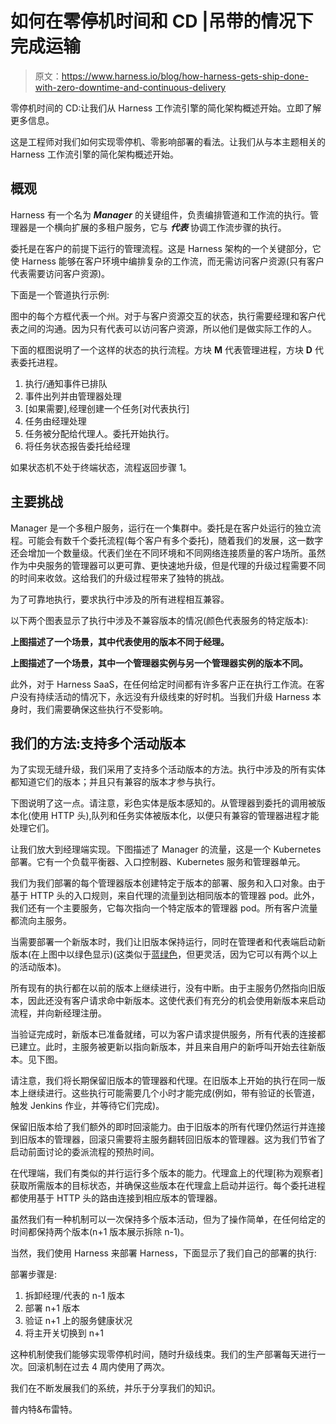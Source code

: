 # 如何在零停机时间和 CD |吊带的情况下完成运输

> 原文：<https://www.harness.io/blog/how-harness-gets-ship-done-with-zero-downtime-and-continuous-delivery>

零停机时间的 CD:让我们从 Harness 工作流引擎的简化架构概述开始。立即了解更多信息。

这是工程师对我们如何实现零停机、零影响部署的看法。让我们从与本主题相关的 Harness 工作流引擎的简化架构概述开始。

## 概观

Harness 有一个名为 ***Manager*** 的关键组件，负责编排管道和工作流的执行。管理器是一个横向扩展的多租户服务，它与 ***代表*** 协调工作流步骤的执行。

委托是在客户的前提下运行的管理流程。这是 Harness 架构的一个关键部分，它使 Harness 能够在客户环境中编排复杂的工作流，而无需访问客户资源(只有客户代表需要访问客户资源)。

下面是一个管道执行示例:

图中的每个方框代表一个州。对于与客户资源交互的状态，执行需要经理和客户代表之间的沟通。因为只有代表可以访问客户资源，所以他们是做实际工作的人。

下面的框图说明了一个这样的状态的执行流程。方块 **M** 代表管理进程，方块 **D** 代表委托进程。

1.  执行/通知事件已排队
2.  事件出列并由管理器处理
3.  [如果需要],经理创建一个任务[对代表执行]
4.  任务由经理处理
5.  任务被分配给代理人。委托开始执行。
6.  将任务状态报告委托给经理

如果状态机不处于终端状态，流程返回步骤 1。

## 主要挑战

Manager 是一个多租户服务，运行在一个集群中。委托是在客户处运行的独立流程。可能会有数千个委托流程(每个客户有多个委托)，随着我们的发展，这一数字还会增加一个数量级。代表们坐在不同环境和不同网络连接质量的客户场所。虽然作为中央服务的管理器可以更可靠、更快速地升级，但是代理的升级过程需要不同的时间来收敛。这给我们的升级过程带来了独特的挑战。

为了可靠地执行，要求执行中涉及的所有进程相互兼容。

以下两个图表显示了执行中涉及不兼容版本的情况(颜色代表服务的特定版本):

**上图描述了一个场景，其中代表使用的版本不同于经理。**

**上图描述了一个场景，其中一个管理器实例与另一个管理器实例的版本不同。**

此外，对于 Harness SaaS，在任何给定时间都有许多客户正在执行工作流。在客户没有持续活动的情况下，永远没有升级线束的好时机。当我们升级 Harness 本身时，我们需要确保这些执行不受影响。

## 我们的方法:支持多个活动版本

为了实现无缝升级，我们采用了支持多个活动版本的方法。执行中涉及的所有实体都知道它们的版本；并且只有兼容的版本才参与执行。

下图说明了这一点。请注意，彩色实体是版本感知的。从管理器到委托的调用被版本化(使用 HTTP 头),队列和任务实体被版本化，以便只有兼容的管理器进程才能处理它们。

让我们放大到经理端实现。下图描述了 Manager 的流量，这是一个 Kubernetes 部署。它有一个负载平衡器、入口控制器、Kubernetes 服务和管理器单元。

我们为我们部署的每个管理器版本创建特定于版本的部署、服务和入口对象。由于基于 HTTP 头的入口规则，来自代理的流量到达相同版本的管理器 pod。此外，我们还有一个主要服务，它每次指向一个特定版本的管理器 pod。所有客户流量都流向主服务。

当需要部署一个新版本时，我们让旧版本保持运行，同时在管理者和代表端启动新版本(在上图中以绿色显示)(这类似于[蓝绿色](https://harness.io/blog/istio-support-for-blue-green-and-canary/)，但更灵活，因为它可以有两个以上的活动版本)。

所有现有的执行都在以前的版本上继续进行，没有中断。由于主服务仍然指向旧版本，因此还没有客户请求命中新版本。这使代表们有充分的机会使用新版本来启动流程，并向新经理注册。

当验证完成时，新版本已准备就绪，可以为客户请求提供服务，所有代表的连接都已建立。此时，主服务被更新以指向新版本，并且来自用户的新呼叫开始去往新版本。见下图。

请注意，我们将长期保留旧版本的管理器和代理。在旧版本上开始的执行在同一版本上继续进行。这些执行可能需要几个小时才能完成(例如，带有验证的长管道，触发 Jenkins 作业，并等待它们完成)。

保留旧版本给了我们额外的即时回滚能力。由于旧版本的所有代理仍然运行并连接到旧版本的管理器，回滚只需要将主服务翻转回旧版本的管理器。这为我们节省了启动前面讨论的委派流程的预热时间。

在代理端，我们有类似的并行运行多个版本的能力。代理盒上的代理[称为观察者]获取所需版本的目标状态，并确保这些版本在代理盒上启动并运行。每个委托进程都使用基于 HTTP 头的路由连接到相应版本的管理器。

虽然我们有一种机制可以一次保持多个版本活动，但为了操作简单，在任何给定的时间都保持两个版本(n+1 版本展示拆除 n-1)。

当然，我们使用 Harness 来部署 Harness，下面显示了我们自己的部署的执行:

部署步骤是:

1.  拆卸经理/代表的 n-1 版本
2.  部署 n+1 版本
3.  验证 n+1 上的服务健康状况
4.  将主开关切换到 n+1

这种机制使我们能够实现零停机时间，随时升级线束。我们的生产部署每天进行一次。回滚机制在过去 4 周内使用了两次。

我们在不断发展我们的系统，并乐于分享我们的知识。

普内特&布雷特。